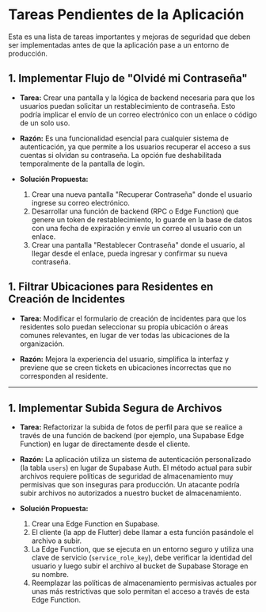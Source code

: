 # Tareas Pendientes de la Aplicación

Esta es una lista de tareas importantes y mejoras de seguridad que deben ser implementadas antes de que la aplicación pase a un entorno de producción.

## 1. Implementar Flujo de "Olvidé mi Contraseña"

- **Tarea:** Crear una pantalla y la lógica de backend necesaria para que los usuarios puedan solicitar un restablecimiento de contraseña. Esto podría implicar el envío de un correo electrónico con un enlace o código de un solo uso.

- **Razón:** Es una funcionalidad esencial para cualquier sistema de autenticación, ya que permite a los usuarios recuperar el acceso a sus cuentas si olvidan su contraseña. La opción fue deshabilitada temporalmente de la pantalla de login.

- **Solución Propuesta:**
  1. Crear una nueva pantalla "Recuperar Contraseña" donde el usuario ingrese su correo electrónico.
  2. Desarrollar una función de backend (RPC o Edge Function) que genere un token de restablecimiento, lo guarde en la base de datos con una fecha de expiración y envíe un correo al usuario con un enlace.
  3. Crear una pantalla "Restablecer Contraseña" donde el usuario, al llegar desde el enlace, pueda ingresar y confirmar su nueva contraseña.

## 1. Filtrar Ubicaciones para Residentes en Creación de Incidentes

- **Tarea:** Modificar el formulario de creación de incidentes para que los residentes solo puedan seleccionar su propia ubicación o áreas comunes relevantes, en lugar de ver todas las ubicaciones de la organización.

- **Razón:** Mejora la experiencia del usuario, simplifica la interfaz y previene que se creen tickets en ubicaciones incorrectas que no corresponden al residente.

---

## 1. Implementar Subida Segura de Archivos

- **Tarea:** Refactorizar la subida de fotos de perfil para que se realice a través de una función de backend (por ejemplo, una Supabase Edge Function) en lugar de directamente desde el cliente.

- **Razón:** La aplicación utiliza un sistema de autenticación personalizado (la tabla `users`) en lugar de Supabase Auth. El método actual para subir archivos requiere políticas de seguridad de almacenamiento muy permisivas que son inseguras para producción. Un atacante podría subir archivos no autorizados a nuestro bucket de almacenamiento.

- **Solución Propuesta:**
  1. Crear una Edge Function en Supabase.
  2. El cliente (la app de Flutter) debe llamar a esta función pasándole el archivo a subir.
  3. La Edge Function, que se ejecuta en un entorno seguro y utiliza una clave de servicio (`service_role_key`), debe verificar la identidad del usuario y luego subir el archivo al bucket de Supabase Storage en su nombre.
  4. Reemplazar las políticas de almacenamiento permisivas actuales por unas más restrictivas que solo permitan el acceso a través de esta Edge Function.
